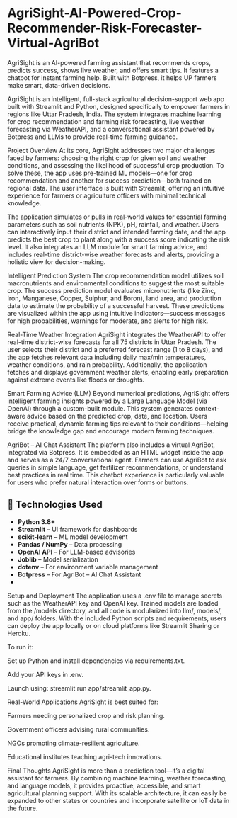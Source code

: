 # AgriSight-AI-Powered-Crop-Recommender-Risk-Forecaster-Virtual-AgriBot
AgriSight is an AI-powered farming assistant that recommends crops, predicts success, shows live weather, and offers smart tips. It features a chatbot for instant farming help. Built with Botpress, it helps UP farmers make smart, data-driven decisions.

AgriSight is an intelligent, full-stack agricultural decision-support web app built with Streamlit and Python, designed specifically to empower farmers in regions like Uttar Pradesh, India. The system integrates machine learning for crop recommendation and farming risk forecasting, live weather forecasting via WeatherAPI, and a conversational assistant powered by Botpress and LLMs to provide real-time farming guidance.

Project Overview
At its core, AgriSight addresses two major challenges faced by farmers: choosing the right crop for given soil and weather conditions, and assessing the likelihood of successful crop production. To solve these, the app uses pre-trained ML models—one for crop recommendation and another for success prediction—both trained on regional data. The user interface is built with Streamlit, offering an intuitive experience for farmers or agriculture officers with minimal technical knowledge.

The application simulates or pulls in real-world values for essential farming parameters such as soil nutrients (NPK), pH, rainfall, and weather. Users can interactively input their district and intended farming date, and the app predicts the best crop to plant along with a success score indicating the risk level. It also integrates an LLM module for smart farming advice, and includes real-time district-wise weather forecasts and alerts, providing a holistic view for decision-making.

Intelligent Prediction System
The crop recommendation model utilizes soil macronutrients and environmental conditions to suggest the most suitable crop. The success prediction model evaluates micronutrients (like Zinc, Iron, Manganese, Copper, Sulphur, and Boron), land area, and production data to estimate the probability of a successful harvest. These predictions are visualized within the app using intuitive indicators—success messages for high probabilities, warnings for moderate, and alerts for high risk.

Real-Time Weather Integration
AgriSight integrates the WeatherAPI to offer real-time district-wise forecasts for all 75 districts in Uttar Pradesh. The user selects their district and a preferred forecast range (1 to 8 days), and the app fetches relevant data including daily max/min temperatures, weather conditions, and rain probability. Additionally, the application fetches and displays government weather alerts, enabling early preparation against extreme events like floods or droughts.

Smart Farming Advice (LLM)
Beyond numerical predictions, AgriSight offers intelligent farming insights powered by a Large Language Model (via OpenAI) through a custom-built module. This system generates context-aware advice based on the predicted crop, date, and location. Users receive practical, dynamic farming tips relevant to their conditions—helping bridge the knowledge gap and encourage modern farming techniques.

AgriBot – AI Chat Assistant
The platform also includes a virtual AgriBot, integrated via Botpress. It is embedded as an HTML widget inside the app and serves as a 24/7 conversational agent. Farmers can use AgriBot to ask queries in simple language, get fertilizer recommendations, or understand best practices in real time. This chatbot experience is particularly valuable for users who prefer natural interaction over forms or buttons.

## 🧠 Technologies Used

- **Python 3.8+**
- **Streamlit** – UI framework for dashboards
- **scikit-learn** – ML model development
- **Pandas / NumPy** – Data processing
- **OpenAI API** – For LLM-based advisories
- **Joblib** – Model serialization
- **dotenv** – For environment variable management
- **Botpress** – For AgriBot – AI Chat Assistant
- 
Setup and Deployment
The application uses a .env file to manage secrets such as the WeatherAPI key and OpenAI key. Trained models are loaded from the /models directory, and all code is modularized into llm/, models/, and app/ folders. With the included Python scripts and requirements, users can deploy the app locally or on cloud platforms like Streamlit Sharing or Heroku.

To run it:

Set up Python and install dependencies via requirements.txt.

Add your API keys in .env.

Launch using: streamlit run app/streamlit_app.py.

Real-World Applications
AgriSight is best suited for:

Farmers needing personalized crop and risk planning.

Government officers advising rural communities.

NGOs promoting climate-resilient agriculture.

Educational institutes teaching agri-tech innovations.

Final Thoughts
AgriSight is more than a prediction tool—it’s a digital assistant for farmers. By combining machine learning, weather forecasting, and language models, it provides proactive, accessible, and smart agricultural planning support. With its scalable architecture, it can easily be expanded to other states or countries and incorporate satellite or IoT data in the future.
